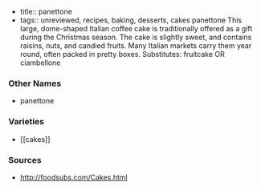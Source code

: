 - title:: panettone
- tags:: unreviewed, recipes, baking, desserts, cakes
panettone This large, dome-shaped Italian coffee cake is traditionally offered as a gift during the Christmas season. The cake is slightly sweet, and contains raisins, nuts, and candied fruits. Many Italian markets carry them year round, often packed in pretty boxes. Substitutes: fruitcake OR ciambellone

### Other Names

* panettone

### Varieties

* [[cakes]]

### Sources
* http://foodsubs.com/Cakes.html
